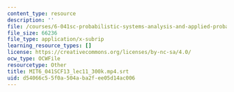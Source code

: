 ```yaml
---
content_type: resource
description: ''
file: /courses/6-041sc-probabilistic-systems-analysis-and-applied-probability-fall-2013/d54066c55f0a504aba2fee05d14ac006_MIT6_041SCF13_lec11_300k.mp4.vtt
file_size: 66236
file_type: application/x-subrip
learning_resource_types: []
license: https://creativecommons.org/licenses/by-nc-sa/4.0/
ocw_type: OCWFile
resourcetype: Other
title: MIT6_041SCF13_lec11_300k.mp4.srt
uid: d54066c5-5f0a-504a-ba2f-ee05d14ac006
---
```

